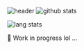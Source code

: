 ![header](https://capsule-render.vercel.app/api?type=waving&color=gradient&height=225&section=header&text=Hi,%20I'm%20Jayanth&animation=twinkling&fontSize=60&fontAlign=30&fontAlignY=40&customColorList=7,9,10,16,20,22,23)
![github stats](https://github-readme-stats.vercel.app/api?username=jayanthh71&show_icons=true&include_all_commits=true&custom_title=My%20GitHub%20Stats&rank_icon=github&hide=issues,contribs&theme=dracula)

![lang stats](https://github-readme-stats.vercel.app/api/top-langs/?username=jayanthh71&theme=dracula&layout=compact)

👀 Work in progress lol ...

